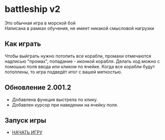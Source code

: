 # battleship v2

Это обычная игра в морской бой  
Написана в рамках обучения, не имеет никакой смысловой нагрузки

## Как играть

Чтобы выйграть нужно потопить все корабли, промахи отмечаются надписью "промах", попадание - иконкой корабля.
Делать ход можно с помошью поля ввода или кликом по ячейке.
Когда все корабли будут потоплены, то игра подведёт итог с вашей меткостью.

## Обновление 2.001.2

- Добавлена функция выстрела по клику.
- Добавлен курсор при наведении на ячейку поля.

## Запуск игры

- [НАЧАТЬ ИГРУ](artaleal.github.io/battleship/)
